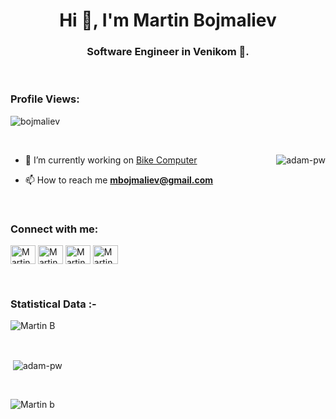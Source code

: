 <h1 align="center">Hi 👋, I'm Martin Bojmaliev</h1>
<h3 align="center">Software Engineer in Venikom 🌟.</h3>

<br>

<p align="right"> <h3>Profile Views: </h3> <img src="https://komarev.com/ghpvc/?username=bojmaliev&label=Profile%20views&color=0e75b6&style=flat"
    alt="bojmaliev" /> 
  </p>

<br>

<p><img align="right" src="https://github.com/Adam-pw/Adam-pw/blob/main/animation_500_kxa883sd.gif" alt="adam-pw" /></p>


- 🌱 I’m currently working on [Bike Computer](https://bikecomputer.co/)

- 📫 How to reach me **mbojmaliev@gmail.com**

<br>

<h3 align="left">Connect with me:</h3>
<p align="left">
  <a href="https://www.linkedin.com/in/mbojmaliev/" target="blank"><img align="center"
      src="https://raw.githubusercontent.com/rahuldkjain/github-profile-readme-generator/master/src/images/icons/Social/linked-in-alt.svg"
      alt="Martin Bojmaliev" height="30" width="40" /></a>
  <a href="https://fb.com/mbojmaliev" target="blank"><img align="center"
      src="https://raw.githubusercontent.com/rahuldkjain/github-profile-readme-generator/master/src/images/icons/Social/facebook.svg"
      alt="Martin Bojmaliev" height="30" width="40" /></a>
  <a href="https://instagram.com/bojmaliev" target="blank"><img align="center"
      src="https://raw.githubusercontent.com/rahuldkjain/github-profile-readme-generator/master/src/images/icons/Social/instagram.svg"
      alt="Martin Bojmaliev" height="30" width="40" /></a>
 <a href="https://twitter.com/bojmaliev" target="blank"><img align="center"
      src="https://raw.githubusercontent.com/rahuldkjain/github-profile-readme-generator/master/src/images/icons/Social/twitter.svg"
      alt="Martin Bojmaliev" height="30" width="40" /></a>
</p>

<br>


<h3>Statistical Data :-</h3>
<p><img align="center"
    src="https://github-readme-stats.vercel.app/api/top-langs?username=bojmaliev&show_icons=true&locale=en&bg_color=0d1117&text_color=ffffff&layout=compact"
    alt="Martin B" 
    bg_color=#808080/></p>

<br>

<p>&nbsp;<img align="center" src="https://github-readme-stats.vercel.app/api?username=bojmaliev&show_icons=true&locale=en&bg_color=0d1117&text_color=ffffff&count_private=true"
    alt="adam-pw" /></p>

<br>

<p><img align="center" src="https://github-readme-streak-stats.herokuapp.com/?user=bojmaliev&theme=dark&background=0d1117&date_format=M%20j%5B%2C%20Y%5D" alt="Martin b" /></p>
      

